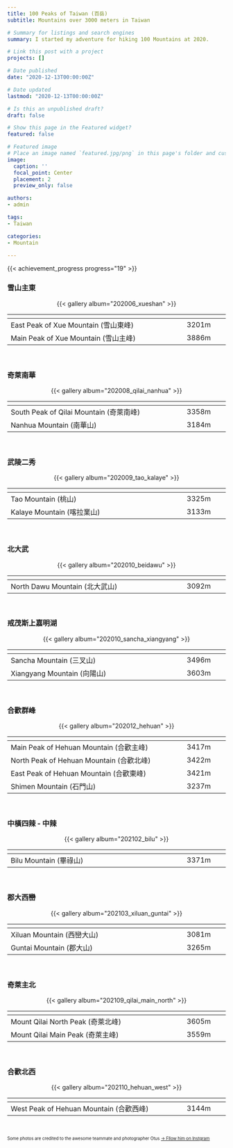 ```yaml
---
title: 100 Peaks of Taiwan (百岳)
subtitle: Mountains over 3000 meters in Taiwan

# Summary for listings and search engines
summary: I started my adventure for hiking 100 Mountains at 2020.

# Link this post with a project
projects: []

# Date published
date: "2020-12-13T00:00:00Z"

# Date updated
lastmod: "2020-12-13T00:00:00Z"

# Is this an unpublished draft?
draft: false

# Show this page in the Featured widget?
featured: false

# Featured image
# Place an image named `featured.jpg/png` in this page's folder and customize its options here.
image:
  caption: ''
  focal_point: Center
  placement: 2
  preview_only: false

authors:
- admin

tags:
- Taiwan

categories:
- Mountain

---
```


{{< achievement_progress progress="19" >}}
<br />

### 雪山主東
<div align="center"> {{< gallery album="202006_xueshan" >}} </div>

|<div style="width: 390px"></div>           |  |<div style="width: 210px"></div>
|-------------------------------------------|---------------|-----------------:|
| East Peak of Xue Mountain (雪山東峰)      | 3201m         | 2020/06
| Main Peak of Xue Mountain (雪山主峰)      | 3886m         | 2020/06

<br/>


### 奇萊南華
<div align="center">{{< gallery album="202008_qilai_nanhua" >}}</div>

|<div style="width: 390px"></div>           |  |<div style="width: 210px"></div>
|-------------------------------------------|---------------|-----------------:|
| South Peak of Qilai Mountain (奇萊南峰)   | 3358m         | 2020/08
| Nanhua Mountain (南華山)                  | 3184m         | 2020/08

<br />

### 武陵二秀
<div align="center">{{< gallery album="202009_tao_kalaye" >}}</div>

|<div style="width: 390px"></div>           |  |<div style="width: 210px"></div>
|-------------------------------------------|---------------|-----------------:|
| Tao Mountain (桃山)                       | 3325m         | 2020/09
| Kalaye Mountain (喀拉業山)                | 3133m         | 2020/09

<br />

### 北大武
<div align="center">{{< gallery album="202010_beidawu" >}}</div>

|<div style="width: 390px"></div>           |  |<div style="width: 210px"></div>
|-------------------------------------------|---------------|---------------:|
| North Dawu Mountain (北大武山)            | 3092m         | 2020/10

<br />

### 戒茂斯上嘉明湖
<div align="center">{{< gallery album="202010_sancha_xiangyang" >}}</div>

|<div style="width: 390px"></div>           |  |<div style="width: 210px"></div>
|-------------------------------------------|---------------|--------------------:|
| Sancha Mountain (三叉山)                  | 3496m         | 2020/10
| Xiangyang Mountain (向陽山)               | 3603m         | 2020/10

<br />

### 合歡群峰
<div align="center">{{< gallery album="202012_hehuan" >}}</div>

|<div style="width: 390px"></div>           |  |<div style="width: 210px"></div>
|-------------------------------------------|---------------|-----------------:|
| Main Peak of Hehuan Mountain (合歡主峰)   | 3417m         | 2020/11, 2020/12
| North Peak of Hehuan Mountain (合歡北峰)  | 3422m         | 2020/11, 2020/12
| East Peak of Hehuan Mountain (合歡東峰)   | 3421m         | 2020/12
| Shimen Mountain (石門山)                  | 3237m         | 2020/12

<br />

### 中橫四辣 - 中辣
<div align="center">{{< gallery album="202102_bilu" >}}</div>

|<div style="width: 390px"></div>           |  |<div style="width: 210px"></div>
|-------------------------------------------|---------------|-----------------:|
| Bilu Mountain (畢祿山)                    | 3371m         | 2021/02

<br />

### 郡大西巒
<div align="center">{{< gallery album="202103_xiluan_guntai" >}}</div>

|<div style="width: 390px"></div>           |  |<div style="width: 210px"></div>
|-------------------------------------------|---------------|-----------------:|
| Xiluan Mountain (西巒大山)                | 3081m         | 2021/03
| Guntai Mountain (郡大山)                  | 3265m         | 2021/03

<br />

### 奇萊主北
<div align="center">{{< gallery album="202109_qilai_main_north" >}}</div>

|<div style="width: 390px"></div>           |  |<div style="width: 210px"></div>
|-------------------------------------------|---------------|-----------------:|
| Mount Qilai North Peak (奇萊北峰)         | 3605m         | 2021/09
| Mount Qilai Main Peak (奇萊主峰)          | 3559m         | 2021/09

<br />

### 合歡北西
<div align="center">{{< gallery album="202110_hehuan_west" >}}</div>

|<div style="width: 390px"></div>           |  |<div style="width: 210px"></div>
|-------------------------------------------|---------------|-----------------:|
| West Peak of Hehuan Mountain (合歡西峰)   | 3144m         | 2021/10

<br />

<sub><sup>Some photos are credited to the awesome teammate and photographer Otus [→ Fllow him on Instgram](https://www.instagram.com/otus_0623/)</sup></sub>
